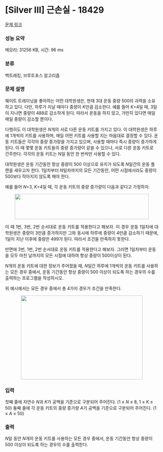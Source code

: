 # [Silver III] 근손실 - 18429 

[문제 링크](https://www.acmicpc.net/problem/18429) 

### 성능 요약

메모리: 31256 KB, 시간: 96 ms

### 분류

백트래킹, 브루트포스 알고리즘

### 문제 설명

<p>웨이트 트레이닝을 좋아하는 어떤 대학원생은, 현재 3대 운동 중량 500의 괴력을 소유하고 있다. 다만, 하루가 지날 때마다 중량이 <em>K</em>만큼 감소한다. 예를 들어 <em>K</em>=4일 때, 3일이 지나면 중량이 488로 감소하게 된다. 따라서 운동을 하지 않고, 가만히 있다면 매일매일 중량이 감소할 뿐이다.</p>

<p>다행히도 이 대학원생은 <em>N</em>개의 서로 다른 운동 키트를 가지고 있다. 이 대학원생은 하루에 1개씩의 키트를 사용하며, 매일 어떤 키트를 사용할 지는 마음대로 결정할 수 있다. 운동 키트들은 각각의 중량 증가량을 가지고 있으며, 사용할 때마다 즉시 중량이 증가하게 된다. 이 때 몇몇 운동 키트들의 중량 증가량이 같을 수 있으나, 서로 다른 운동 키트로 간주한다. 각각의 운동 키트는 N일 동안 한 번씩만 사용할 수 있다.</p>

<p>대학원생은 운동 기간동안 항상 중량이 500 이상으로 유지가 되도록 <em>N</em>일간의 운동 플랜을 세우고자 한다. 1일차부터 <em>N</em>일차까지의 모든 기간동안, 어떤 시점에서라도 중량이 500보다 작아지지 않도록 해야 한다.</p>

<p>예를 들어 <em>N</em>=3, <em>K</em>=4일 때, 각 운동 키트의 중량 증가량이 다음과 같다고 가정하자.</p>

<p style="text-align: center;"><img alt="" src="https://upload.acmicpc.net/10cf9d39-5234-4efc-978b-282168b9459b/-/preview/" style="height: 83px; width: 440px;"></p>

<p style="text-align: justify;">이 때 1번, 3번, 2번 순서대로 운동 키트를 적용한다고 해보자. 이 경우 운동 1일차에 대학원생은 중량이 3만큼 증가하지만 그와 동시에 하루에 중량이 4만큼 감소하기 때문에, 1일이 지난 이후에 중량은 499가 된다. 따라서 조건을 만족하지 못한다.</p>

<p>반면에 3번, 1번, 2번 순서대로 운동 키트를 적용한다고 해보자. 그러면 1일차부터 운동을 모두 마친 날까지의 모든 시점에 대하여 항상 중량이 500이상이 된다.</p>

<p><em>N</em>개의 운동 키트에 대한 정보가 주어졌을 때, <em>N</em>일간 하루에 1개씩의 운동 키트를 사용하는 모든 경우 중에서, 운동 기간동안 항상 중량이 500 이상이 되도록 하는 경우의 수를 출력하는 프로그램을 작성하시오.</p>

<p style="text-align: justify;">위 예시에서는 모든 경우 중에서 총 4가지 경우가 조건을 만족한다.</p>

<p style="text-align: center;"><img alt="" src="https://upload.acmicpc.net/110be0a7-6239-43b4-b746-acf89584f59b/-/preview/" style="height: 275px; width: 400px;"></p>

### 입력 

 <p>첫째 줄에 자연수 <em>N</em>과 <em>K</em>가 공백을 기준으로 구분되어 주어진다. (1 ≤ <em>N </em>≤ 8, 1 ≤ <em>K </em>≤ 50) 둘째 줄에 각 운동 키트의 중량 증가량 <em>A</em>가 공백을 기준으로 구분되어 주어진다. (1 ≤ <em>A </em>≤ 50)</p>

### 출력 

 <p><em>N</em>일 동안 <em>N</em>개의 운동 키트를 사용하는 모든 경우 중에서, 운동 기간동안 항상 중량이 500 이상이 되도록 하는 경우의 수를 출력한다.</p>

